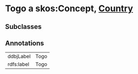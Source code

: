# Togo a skos:Concept, [Country](/0.1/Country)

## Subclasses

## Annotations

|||
|-----|-----|
|ddbjLabel|Togo|
|rdfs:label|Togo|

